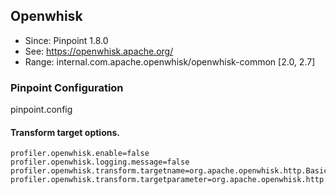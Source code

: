 ## Openwhisk
* Since: Pinpoint 1.8.0
* See: https://openwhisk.apache.org/
* Range: internal.com.apache.openwhisk/openwhisk-common [2.0, 2.7]

### Pinpoint Configuration
pinpoint.config

#### Transform target options.
~~~
profiler.openwhisk.enable=false
profiler.openwhisk.logging.message=false
profiler.openwhisk.transform.targetname=org.apache.openwhisk.http.BasicHttpService.$anonfun$assignId$2
profiler.openwhisk.transform.targetparameter=org.apache.openwhisk.http.BasicHttpService,boolean,akka.http.scaladsl.server.RequestContext
~~~
